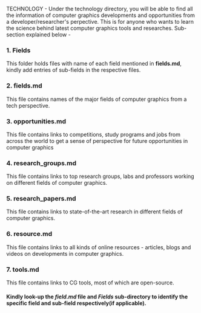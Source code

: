TECHNOLOGY - 
Under the technology directory, you will be able to find all the information of computer graphics developments and opportunities from a developer/researcher's perpective. This is for anyone who wants to learn the science behind latest computer graphics tools and researches. Sub-section explained below -
### 1. Fields
This folder holds files with name of each field mentioned in **fields.md**, kindly add entries of sub-fields in the respective files.
### 2. fields.md
This file contains names of the major fields of computer graphics from a tech perspective.
### 3. opportunities.md
This file contains links to competitions, study programs and jobs from across the world to get a sense of perspective for future opportunities in computer graphics
### 4. research_groups.md
This file contains links to top research groups, labs and professors working on different fields of computer graphics.
### 5. research_papers.md
This file contains links to state-of-the-art research in different fields of computer graphics.
### 6. resource.md
This file contains links to all kinds of online resources - articles, blogs and videos on developments in computer graphics.
### 7. tools.md
This file contains links to CG tools, most of which are open-source.

#### Kindly look-up the *field.md* file and *Fields* sub-directory to identify the specific field and sub-field respectively(if applicable).
